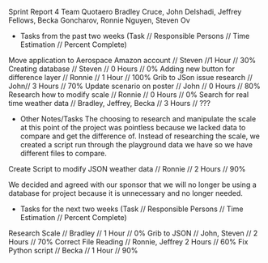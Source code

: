 Sprint Report 4
Team Quotaero 
Bradley Cruce, John Delshadi, Jeffrey Fellows, Becka Goncharov, Ronnie Nguyen, Steven Ov



+ Tasks from the past two weeks 
(Task // Responsible Persons // Time Estimation // Percent Complete)

Move application to Aerospace Amazon account // Steven //1 Hour // 30%
Creating database // Steven // 0 Hours // 0%
Adding new button for difference layer // Ronnie // 1 Hour // 100%
Grib to JSon issue research // John// 3 Hours // 70%
Update scenario on poster // John // 0 Hours // 80%
Research how to modify scale // Ronnie // 0 Hours // 0%
Search for real time weather data // Bradley, Jeffrey, Becka // 3 Hours // ???

+ Other Notes/Tasks
The choosing to research and manipulate the scale at this point of the project was
pointless because we lacked data to compare and get the difference of. Instead of 
researching the scale, we created a script run through the playground data we have 
so we have different files to compare.

Create Script to modify JSON weather data // Ronnie // 2 Hours // 90%

We decided and agreed with our sponsor that we will no longer be using a database for 
project because it is unnecessary and no longer needed.

+ Tasks for the next two weeks
(Task // Responsible Persons // Time Estimation // Percent Complete) 

Research Scale // Bradley // 1 Hour // 0%
Grib to JSON // John, Steven // 2 Hours // 70%
Correct File Reading // Ronnie, Jeffrey 2 Hours // 60%
Fix Python script // Becka // 1 Hour // 90%

